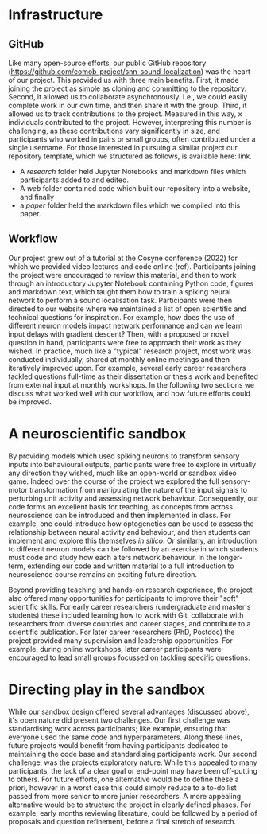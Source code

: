 # Infrastructure
## GitHub
Like many open-source efforts, our public GitHub repository (https://github.com/comob-project/snn-sound-localization) was the heart of our project. This provided us with three main benefits. First, it made joining the project as simple as cloning and committing to the repository. Second, it allowed us to collaborate asynchronously. I.e., we could easily complete work in our own time, and then share it with the group. Third, it allowed us to track contributions to the project. Measured in this way, x individuals contributed to the project. However, interpreting this number is challenging, as these contributions vary significantly in size, and participants who worked in pairs or small groups, often contributed under a single username. For those interested in pursuing a similar project our repository template, which we structured as follows, is available here: link.  
* A *research* folder held Jupyter Notebooks and markdown files which participants added to and edited.    
* A *web* folder contained code which built our repository into a website, and finally
* a *paper* folder held the markdown files which we compiled into this paper.

## Workflow
Our project grew out of a tutorial at the Cosyne conference (2022) for which we provided video lectures and code online (ref). Participants joining the project were encouraged to review this material, and then to work through an introductory Jupyter Notebook containing Python code, figures and markdown text, which taught them how to train a spiking neural network to perform a sound localisation task. Participants were then directed to our website where we maintained a list of open scientific and technical questions for inspiration. For example, how does the use of different neuron models impact network performance and can we learn input delays with gradient descent? Then, with a proposed or novel question in hand, participants were free to approach their work as they wished. In practice, much like a "typical" research project, most work was conducted individually, shared at monthly online meetings and then iteratively improved upon. For example, several early career researchers tackled questions full-time as their dissertation or thesis work and benefited from external input at monthly workshops. In the following two sections we discuss what worked well with our workflow, and how future efforts could be improved.   

# A neuroscientific sandbox
By providing models which used spiking neurons to transform sensory inputs into behavioural outputs, participants were free to explore in virtually any direction they wished, much like an open-world or sandbox video game. Indeed over the course of the project we explored the full sensory-motor transformation from manipulating the nature of the input signals to perturbing unit activity and assessing network behaviour. Consequently, our code forms an excellent basis for teaching, as concepts from across neuroscience can be introduced and then implemented in class. For example, one could introduce how optogenetics can be used to assess the relationship between neural activity and behaviour, and then students can implement and explore this themselves *in silico*. Or similarly, an introduction to different neuron models can be followed by an exercise in which students must code and study how each alters network behaviour. In the longer-term, extending our code and written material to a full introduction to neuroscience course remains an exciting future direction.

Beyond providing teaching and hands-on research experience, the project also offered many opportunities for participants to improve their "soft" scientific skills. For early career researchers (undergraduate and master's students) these included learning how to work with Git, collaborate with researchers from diverse countries and career stages, and contribute to a scientific publication. For later career researchers (PhD, Postdoc) the project provided many supervision and leadership opportunities. For example, during online workshops, later career participants were encouraged to lead small groups focussed on tackling specific questions.  

# Directing play in the sandbox
While our sandbox design offered several advantages (discussed above), it's open nature did present two challenges. Our first challenge was standardising work across participants; like example, ensuring that everyone used the same code and hyperparameters. Along these lines, future projects would benefit from having participants dedicated to maintaining the code base and standardising participants work. Our second challenge, was the projects exploratory nature. While this appealed to many participants, the lack of a clear goal or end-point may have been off-putting to others. For future efforts, one alternative would be to define these a priori, however in a worst case this could simply reduce to a to-do list passed from more senior to more junior researchers. A more appealing alternative would be to structure the project in clearly defined phases. For example, early months reviewing literature, could be followed by a period of proposals and question refinement, before a final stretch of research.  